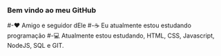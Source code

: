 ### Bem vindo ao meu GitHub


#-❤ Amigo e seguidor dEle
#-☕ Eu atualmente estou estudando programação
#-💻 Atualmente estou estudando, HTML, CSS, Javascript, NodeJS, SQL e GIT.

